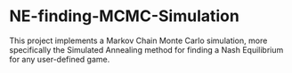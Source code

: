 # NE-finding-MCMC-Simulation

This project implements a Markov Chain Monte Carlo simulation, more specifically the Simulated Annealing method for finding a Nash Equilibrium for any user-defined game.
